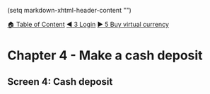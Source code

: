 (setq markdown-xhtml-header-content
      "<style type='text/css'>
img[alt="Homepage"] { width: 1200px; height: 800px; }
</style>")

[:house: Table of Content](readmd.html?fileToRender='toc.md' "TOC")
[:arrow_backward: 3 Login](readmd.html?fileToRender='30_login.md' "Login")
[:arrow_forward: 5 Buy virtual currency](readmd.html?fileToRender='50_buy_vcash.md' "BuyCash")

# Chapter 4 - Make a cash deposit<a name="top"/>

## Screen 4: Cash deposit